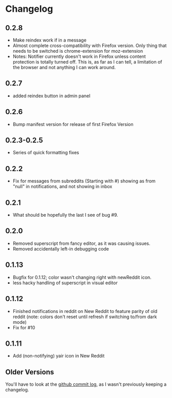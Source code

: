 # Changelog

## 0.2.8
* Make reindex work if in a message
* Almost complete cross-compatibility with Firefox version. Only thing that needs to be switched is chrome-extension for moz-extension
* Notes: Notifier currently doesn't work in Firefox unless content protection is totally turned off. This is, as far as I can tell, a limitation of the browser and not anything I can work around.

## 0.2.7
* added reindex button in admin panel

## 0.2.6
* Bump manifest version for release of first Firefox Version

## 0.2.3-0.2.5
* Series of quick formatting fixes

## 0.2.2
* Fix for messages from subreddits (Starting with #) showing as from "null" in notifications, and not showing in inbox

## 0.2.1
* What should be hopefully the last I see of bug #9.

## 0.2.0
* Removed superscript from fancy editor, as it was causing issues.
* Removed accidentally left-in debugging code

## 0.1.13
* Bugfix for 0.1.12; color wasn't changing right with newReddit icon.
* less hacky handling of superscript in visual editor

## 0.1.12
* Finished notifications in reddit on New Reddit to feature parity of old reddit (note: colors don't reset until refresh if switching to/from dark mode)
* Fix for #10

## 0.1.11
* Add (non-notifying) yair icon in New Reddit

## Older Versions
You'll have to look at the [github commit log](https://github.com/adhesivecheese/YAIR/commits/master), as I wasn't previously keeping a changelog.
